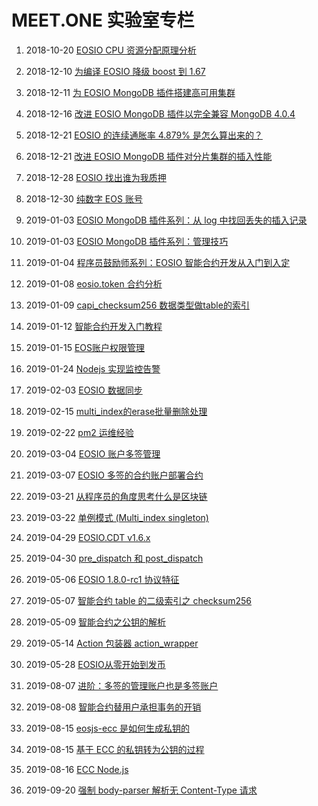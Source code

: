 # MEET.ONE 实验室专栏

1. 2018-10-20 [EOSIO CPU 资源分配原理分析](docs/EOSIO-CPU.md)

2. 2018-12-10 [为编译 EOSIO 降级 boost 到 1.67](docs/downgrade-boost-for-eosio.md)

3. 2018-12-11 [为 EOSIO MongoDB 插件搭建高可用集群](docs/mongodb-on-centos.md)

4. 2018-12-16 [改进 EOSIO MongoDB 插件以完全兼容 MongoDB 4.0.4](docs/using-mongodb4-with-eosio-mongodb-plugin.md)

5. 2018-12-21 [EOSIO 的连续通胀率 4.879% 是怎么算出来的？](docs/eosio-continuous-rate.md)

6. 2018-12-21 [改进 EOSIO MongoDB 插件对分片集群的插入性能](docs/eosio-fix-cluster-writes-for-mongodb.md)

7. 2018-12-28 [EOSIO 找出谁为我质押](docs/eosio-find-out-who-stakes-for-me.md)

8. 2018-12-30 [纯数字 EOS 账号](docs/numeric-eosio-name.md)

9. 2019-01-03 [EOSIO MongoDB 插件系列：从 log 中找回丢失的插入记录](docs/eosio-mongodb-plugin-find-lost-insertion-from-logs.md)

10. 2019-01-03 [EOSIO MongoDB 插件系列：管理技巧](docs/eosio-mongodb-plugin-management-skills.md)

11. 2019-01-04 [程序员鼓励师系列：EOSIO 智能合约开发从入门到入定](docs/eosio-smart-contracts-development-beginners-guide.md)

12. 2019-01-08 [eosio.token 合约分析](docs/eosio-smart-contract-eosio.token.md)

13. 2019-01-09 [capi_checksum256 数据类型做table的索引](docs/eosio-smart-contract-capi_checksum256-as-table-key.md)

14. 2019-01-12 [智能合约开发入门教程](docs/eosio-smart-contract-how-to-program.md)

15. 2019-01-15 [EOS账户权限管理](docs/eosio-account-permission-management.md)

16. 2019-01-24 [Nodejs 实现监控告警](docs/push-notification-to-im-using-nodejs.md)

17. 2019-02-03 [EOSIO 数据同步](docs/eosio-data-synchronization.md)

18. 2019-02-15 [multi_index的erase批量删除处理](docs/eosio-smart-contract-multi_index-erase.md)

19. 2019-02-22 [pm2 运维经验](docs/pm2-ops.md)

20. 2019-03-04 [EOSIO 账户多签管理](docs/eosio-multisig.md)

21. 2019-03-07 [EOSIO 多签的合约账户部署合约](docs/eosio-set-multisig-contract.md)

22. 2019-03-21 [从程序员的角度思考什么是区块链](docs/what-is-blockchain.md)

23. 2019-03-22 [单例模式 (Multi_index singleton)](docs/eosio-singleton.md)

24. 2019-04-29 [EOSIO.CDT v1.6.x](docs/eosio.cdt-v1.5.x-update-to-eosio.cdt-v1.6.x.md)

25. 2019-04-30 [pre_dispatch 和 post_dispatch](docs/eosio-pre_dispatch-post_dispatch.md)

26. 2019-05-06 [EOSIO 1.8.0-rc1 协议特征](docs/eosio-protocol-features.md)

27. 2019-05-07 [智能合约 table 的二级索引之 checksum256](docs/eosio-checksum256-table-key.md)

28. 2019-05-09 [智能合约之公钥的解析](docs/eosio-public-key-decode.md)

29. 2019-05-14 [Action 包装器 action_wrapper](docs/eosio-smart-contract-action_wrapper.md)

30. 2019-05-28 [EOSIO从零开始到发币](docs/EOSIO从零开始到发币.md)

31. 2019-08-07 [进阶：多签的管理账户也是多签账户](docs/double-multisig-deploy-contract.md)

32. 2019-08-08 [智能合约替用户承担事务的开销](https://github.com/meet-one/documentation/blob/master/docs/eosio-accept_charges.md)

33. 2019-08-15 [eosjs-ecc 是如何生成私钥的](docs/how-is-a-private-key-generated.md)

34. 2019-08-15 [基于 ECC 的私钥转为公钥的过程](docs/private-key-to-public-key.md)

35. 2019-08-16 [ECC Node.js](docs/ecc-nodejs.md)

36. 2019-09-20 [强制 body-parser 解析无 Content-Type 请求](docs/force-body-parser-to-parse-request-without-content-type.md)
